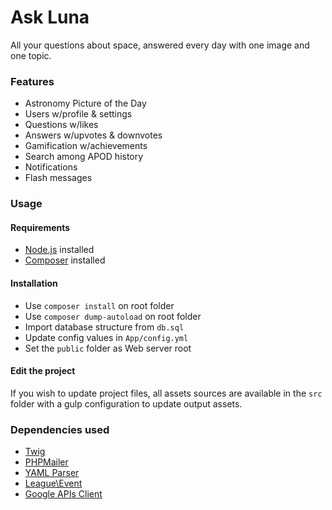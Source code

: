 Ask Luna
========
All your questions about space, answered every day with one image and one topic.

### Features
* Astronomy Picture of the Day
* Users w/profile & settings
* Questions w/likes
* Answers w/upvotes & downvotes
* Gamification w/achievements
* Search among APOD history
* Notifications
* Flash messages

### Usage
#### Requirements
* [Node.js](https://nodejs.org/en/) installed
* [Composer](https://getcomposer.org/) installed

#### Installation
- Use `composer install` on root folder
- Use `composer dump-autoload` on root folder
- Import database structure from `db.sql`
- Update config values in `App/config.yml`
- Set the `public` folder as Web server root

#### Edit the project
If you wish to update project files, all assets sources are available in the `src` folder with a gulp configuration to update output assets.

### Dependencies used
* [Twig](https://github.com/twigphp/Twig)
* [PHPMailer](https://github.com/PHPMailer/PHPMailer)
* [YAML Parser](https://github.com/symfony/yaml)
* [League\Event](http://event.thephpleague.com/2.0/)
* [Google APIs Client](https://github.com/google/google-api-php-client)
